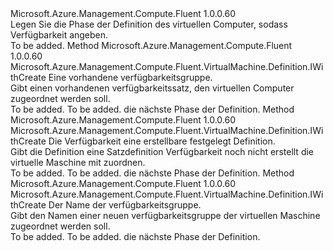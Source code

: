 <Type Name="IWithAvailabilitySet" FullName="Microsoft.Azure.Management.Compute.Fluent.VirtualMachine.Definition.IWithAvailabilitySet">
  <TypeSignature Language="C#" Value="public interface IWithAvailabilitySet" />
  <TypeSignature Language="ILAsm" Value=".class public interface auto ansi abstract IWithAvailabilitySet" />
  <TypeSignature Language="DocId" Value="T:Microsoft.Azure.Management.Compute.Fluent.VirtualMachine.Definition.IWithAvailabilitySet" />
  <TypeSignature Language="VB.NET" Value="Public Interface IWithAvailabilitySet" />
  <TypeSignature Language="F#" Value="type IWithAvailabilitySet = interface" />
  <AssemblyInfo>
    <AssemblyName>Microsoft.Azure.Management.Compute.Fluent</AssemblyName>
    <AssemblyVersion>1.0.0.60</AssemblyVersion>
  </AssemblyInfo>
  <Interfaces />
  <Docs>
    <summary>
            Legen Sie die Phase der Definition des virtuellen Computer, sodass Verfügbarkeit angeben.
            </summary>
    <remarks>To be added.</remarks>
  </Docs>
  <Members>
    <Member MemberName="WithExistingAvailabilitySet">
      <MemberSignature Language="C#" Value="public Microsoft.Azure.Management.Compute.Fluent.VirtualMachine.Definition.IWithCreate WithExistingAvailabilitySet (Microsoft.Azure.Management.Compute.Fluent.IAvailabilitySet availabilitySet);" />
      <MemberSignature Language="ILAsm" Value=".method public hidebysig newslot virtual instance class Microsoft.Azure.Management.Compute.Fluent.VirtualMachine.Definition.IWithCreate WithExistingAvailabilitySet(class Microsoft.Azure.Management.Compute.Fluent.IAvailabilitySet availabilitySet) cil managed" />
      <MemberSignature Language="DocId" Value="M:Microsoft.Azure.Management.Compute.Fluent.VirtualMachine.Definition.IWithAvailabilitySet.WithExistingAvailabilitySet(Microsoft.Azure.Management.Compute.Fluent.IAvailabilitySet)" />
      <MemberSignature Language="VB.NET" Value="Public Function WithExistingAvailabilitySet (availabilitySet As IAvailabilitySet) As IWithCreate" />
      <MemberSignature Language="F#" Value="abstract member WithExistingAvailabilitySet : Microsoft.Azure.Management.Compute.Fluent.IAvailabilitySet -&gt; Microsoft.Azure.Management.Compute.Fluent.VirtualMachine.Definition.IWithCreate" Usage="iWithAvailabilitySet.WithExistingAvailabilitySet availabilitySet" />
      <MemberType>Method</MemberType>
      <AssemblyInfo>
        <AssemblyName>Microsoft.Azure.Management.Compute.Fluent</AssemblyName>
        <AssemblyVersion>1.0.0.60</AssemblyVersion>
      </AssemblyInfo>
      <ReturnValue>
        <ReturnType>Microsoft.Azure.Management.Compute.Fluent.VirtualMachine.Definition.IWithCreate</ReturnType>
      </ReturnValue>
      <Parameters>
        <Parameter Name="availabilitySet" Type="Microsoft.Azure.Management.Compute.Fluent.IAvailabilitySet" />
      </Parameters>
      <Docs>
        <param name="availabilitySet">Eine vorhandene verfügbarkeitsgruppe.</param>
        <summary>
            Gibt einen vorhandenen verfügbarkeitssatz, den virtuellen Computer zugeordnet werden soll.
            </summary>
        <returns>To be added.</returns>
        <remarks>To be added.</remarks>
        <return>die nächste Phase der Definition.</return>
      </Docs>
    </Member>
    <Member MemberName="WithNewAvailabilitySet">
      <MemberSignature Language="C#" Value="public Microsoft.Azure.Management.Compute.Fluent.VirtualMachine.Definition.IWithCreate WithNewAvailabilitySet (Microsoft.Azure.Management.ResourceManager.Fluent.Core.ResourceActions.ICreatable&lt;Microsoft.Azure.Management.Compute.Fluent.IAvailabilitySet&gt; creatable);" />
      <MemberSignature Language="ILAsm" Value=".method public hidebysig newslot virtual instance class Microsoft.Azure.Management.Compute.Fluent.VirtualMachine.Definition.IWithCreate WithNewAvailabilitySet(class Microsoft.Azure.Management.ResourceManager.Fluent.Core.ResourceActions.ICreatable`1&lt;class Microsoft.Azure.Management.Compute.Fluent.IAvailabilitySet&gt; creatable) cil managed" />
      <MemberSignature Language="DocId" Value="M:Microsoft.Azure.Management.Compute.Fluent.VirtualMachine.Definition.IWithAvailabilitySet.WithNewAvailabilitySet(Microsoft.Azure.Management.ResourceManager.Fluent.Core.ResourceActions.ICreatable{Microsoft.Azure.Management.Compute.Fluent.IAvailabilitySet})" />
      <MemberSignature Language="VB.NET" Value="Public Function WithNewAvailabilitySet (creatable As ICreatable(Of IAvailabilitySet)) As IWithCreate" />
      <MemberSignature Language="F#" Value="abstract member WithNewAvailabilitySet : Microsoft.Azure.Management.ResourceManager.Fluent.Core.ResourceActions.ICreatable&lt;Microsoft.Azure.Management.Compute.Fluent.IAvailabilitySet&gt; -&gt; Microsoft.Azure.Management.Compute.Fluent.VirtualMachine.Definition.IWithCreate" Usage="iWithAvailabilitySet.WithNewAvailabilitySet creatable" />
      <MemberType>Method</MemberType>
      <AssemblyInfo>
        <AssemblyName>Microsoft.Azure.Management.Compute.Fluent</AssemblyName>
        <AssemblyVersion>1.0.0.60</AssemblyVersion>
      </AssemblyInfo>
      <ReturnValue>
        <ReturnType>Microsoft.Azure.Management.Compute.Fluent.VirtualMachine.Definition.IWithCreate</ReturnType>
      </ReturnValue>
      <Parameters>
        <Parameter Name="creatable" Type="Microsoft.Azure.Management.ResourceManager.Fluent.Core.ResourceActions.ICreatable&lt;Microsoft.Azure.Management.Compute.Fluent.IAvailabilitySet&gt;" />
      </Parameters>
      <Docs>
        <param name="creatable">Die Verfügbarkeit eine erstellbare festgelegt Definition.</param>
        <summary>
            Gibt die Definition eine Satzdefinition Verfügbarkeit noch nicht erstellt die virtuelle Maschine mit zuordnen.
            </summary>
        <returns>To be added.</returns>
        <remarks>To be added.</remarks>
        <return>die nächste Phase der Definition.</return>
      </Docs>
    </Member>
    <Member MemberName="WithNewAvailabilitySet">
      <MemberSignature Language="C#" Value="public Microsoft.Azure.Management.Compute.Fluent.VirtualMachine.Definition.IWithCreate WithNewAvailabilitySet (string name);" />
      <MemberSignature Language="ILAsm" Value=".method public hidebysig newslot virtual instance class Microsoft.Azure.Management.Compute.Fluent.VirtualMachine.Definition.IWithCreate WithNewAvailabilitySet(string name) cil managed" />
      <MemberSignature Language="DocId" Value="M:Microsoft.Azure.Management.Compute.Fluent.VirtualMachine.Definition.IWithAvailabilitySet.WithNewAvailabilitySet(System.String)" />
      <MemberSignature Language="VB.NET" Value="Public Function WithNewAvailabilitySet (name As String) As IWithCreate" />
      <MemberSignature Language="F#" Value="abstract member WithNewAvailabilitySet : string -&gt; Microsoft.Azure.Management.Compute.Fluent.VirtualMachine.Definition.IWithCreate" Usage="iWithAvailabilitySet.WithNewAvailabilitySet name" />
      <MemberType>Method</MemberType>
      <AssemblyInfo>
        <AssemblyName>Microsoft.Azure.Management.Compute.Fluent</AssemblyName>
        <AssemblyVersion>1.0.0.60</AssemblyVersion>
      </AssemblyInfo>
      <ReturnValue>
        <ReturnType>Microsoft.Azure.Management.Compute.Fluent.VirtualMachine.Definition.IWithCreate</ReturnType>
      </ReturnValue>
      <Parameters>
        <Parameter Name="name" Type="System.String" />
      </Parameters>
      <Docs>
        <param name="name">Der Name der verfügbarkeitsgruppe.</param>
        <summary>
            Gibt den Namen einer neuen verfügbarkeitsgruppe der virtuellen Maschine zugeordnet werden soll.
            </summary>
        <returns>To be added.</returns>
        <remarks>To be added.</remarks>
        <return>die nächste Phase der Definition.</return>
      </Docs>
    </Member>
  </Members>
</Type>